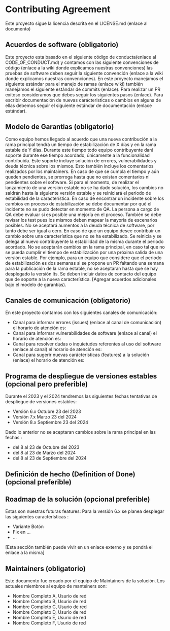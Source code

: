 # Contributing Agreement
Este proyecto sigue la licencia descrita en el LICENSE.md (enlace al documento)

## Acuerdos de software (obligatorio)
Este proyecto esta basado en el siguiente código de conducta(enlace al CODE_OF_CONDUCT.md) y contamos con las siguiente convenciones 
de código (enlace a la wiki donde explicamos nuestras convenciones) las pruebas de software deben seguir la siguiente convención 
(enlace a la wiki donde explicamos nuestras convenciones). En este proyecto manejamos el siguiente estándar para el manejo de ramas (enlace wiki)
también manejamos el siguiente estándar de commits (enlace). Para realizar un PR exitoso consideramos que debes seguir los siguientes pasos (enlace). 
Para escribir documentación de nuevas carácteristicas o cambios en alguna de ellas debemos seguir el siguiente estándar de documentación (enlace estándar).

## Modelo de Garantias (obligatorio)
Como equipo hemos llegado al acuerdo que una nueva contribución a la rama principal tendrá un tiempo de estabilización de X días y en la rama estable de Y días. Durante este tiempo todo equipo contribuyente dará soporte durante ese tiempo acordado, únicamente a la funcionalidad contribuida. Este soporte incluye solución de errores, vulnerabilidades y deuda técnica sobre los mismos. Esto también incluye los comentarios realizados por los maintainers. En caso de que se cumpla el tiempo y aún queden pendientes, se prorroga hasta que no existan comentarios ni pendientes sobre el software. Si para el momento, de realizar el lanzamiento de una versión estable no se ha dado solución, los cambios no saldrán hasta la siguiente versión estable y se reiniciará el periodo de estabilidad de la característica. En caso de encontrar un incidente sobre los cambios en proceso de estabilización se debe documentar por qué el incidente no se pudo detectar en momento de QA. La persona a cargo de QA debe evaluar si es posible una mejoría en el proceso. También se debe revisar los test pues los mismos deben mapear la mayoría de escenarios posibles. No se aceptará aumentos a la deuda técnica de software, por tanto debe ser igual a cero. En caso de que un equipo desee contribuir un cambio sobre una característica que no se ha estabilizado. Se reinicia y se delega al nuevo contribuyente la estabilidad de la misma durante el periodo acordado. No se aceptarán cambios en la rama principal, en caso tal que no se pueda cumplir el tiempo de estabilización por una próxima salida de una versión estable. Por ejemplo, para un equipo que considere que el periodo de estabilización es dos semanas si se propone un PR faltando una semana para la publicación de la rama estable, no se aceptaran hasta que se hay desplegado la versión lts. Se deben incluir datos de contacto del equipo que de soporte a la nueva característica. [Agregar acuerdos adicionales bajo el modelo de garantías).

## Canales de comunicación  (obligatorio)
En este proyecto contamos con los siguientes canales de comunicación:

* Canal para informar errores (issues) (enlace al canal de comunicación) el horario de atención es:
* Canal para informar vulnerabilidades de software (enlace al canal) el horario de atención es:
* Canal para resolver dudas o inquietudes referentes al uso del software (enlace al canal) el horario de atención es:
* Canal para sugerir nuevas carácteristicas (features) a la solución (enlace) el horario de atención es:

## Programa de despliegue de versiones estables (opcional pero preferible)
Durante el 2023 y el 2024 tendremos las siguientes fechas tentativas de despliegue de versiones estables:

* Versión 6.x Octubre 23 del 2023
* Versión 7.x Marzo 23 del 2024
* Versión 8.x Septiembre 23 del 2024

Dado lo anterior no se aceptaran cambios sobre la rama principal en las fechas :
* del 8 al 23 de Octubre del 2023
* del 8 al 23 de Marzo del 2024
* del 8 al 23 de Septiembre del 2024

## Definición de hecho (Definition of Done) (opcional preferible)

## Roadmap de la solución (opcional preferible)
Estas son nuestras futuras features:
Para la versión 6.x se planea desplegar las siguientes características :
 * Variante Botón
 * Fix en ...
 * ...

[Esta sección también puede vivir en un enlace externo y se pondrá el enlace a la misma]

## Maintainers (obligatorio)
Este documento fue creado por el equipo de Maintainers de la solución. Los actuales miembros al equipo de manteiners son:
* Nombre Completo A, Usurio de red
* Nombre Completo B, Usurio de red
* Nombre Completo C, Usurio de red
* Nombre Completo D, Usurio de red
* Nombre Completo E, Usurio de red
* Nombre Completo F, Usurio de red
